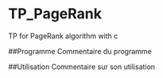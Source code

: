 # TP_PageRank
TP for PageRank algorithm with c

##Programme
Commentaire du programme


##Utilisation
Commentaire sur son utilisation